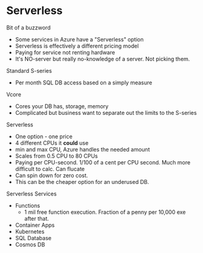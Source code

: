 # Serverless

Bit of a buzzword

* Some services in Azure have a "Serverless" option
* Serverless is effectively a different pricing model
* Paying for service not renting hardware
* It's NO-server but really no-knowledge of a server. Not picking them.

Standard S-series
* Per month SQL DB access based on a simply measure

Vcore
* Cores your DB has, storage, memory
* Complicated but business want to separate out the limits to the S-series

Serverless
* One option - one price
* 4 different CPUs it __could__ use
* min and max CPU, Azure handles the needed amount
* Scales from 0.5 CPU to 80 CPUs
* Paying per CPU-second. 1/100 of a cent per CPU second. Much more difficult to calc. Can flucate
* Can spin down for zero cost.
* This can be the cheaper option for an underused DB.

Serverless Services
* Functions
  * 1 mil free function execution. Fraction of a penny per 10,000 exe after that.
* Container Apps
* Kubernetes
* SQL Database
* Cosmos DB
